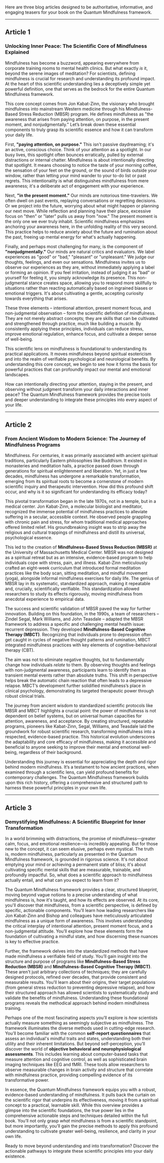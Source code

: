 Here are three blog articles designed to be authoritative, informative, and engaging teasers for your book on the Quantum Mindfulness framework.

---

## Article 1

### Unlocking Inner Peace: The Scientific Core of Mindfulness Explained



Mindfulness has become a buzzword, appearing everywhere from corporate training rooms to mental health clinics. But what exactly *is* it, beyond the serene images of meditation? For scientists, defining mindfulness is crucial for research and understanding its profound impact. At the heart of this scientific understanding lies a deceptively simple yet powerful definition, one that serves as the bedrock for the entire Quantum Mindfulness framework.

This core concept comes from Jon Kabat-Zinn, the visionary who brought mindfulness into mainstream Western medicine through his Mindfulness-Based Stress Reduction (MBSR) program. He defines mindfulness as "the awareness that arises from paying attention, on purpose, in the present moment, and nonjudgmentally." Let’s break down these essential components to truly grasp its scientific essence and how it can transform your daily life.

First, **"paying attention, on purpose."** This isn't passive daydreaming; it's an active, conscious choice. Think of your attention as a spotlight. In our busy lives, this spotlight often bounces erratically, pulled by external distractions or internal chatter. Mindfulness is about intentionally directing that spotlight. It means choosing to notice the taste of your morning coffee, the sensation of your feet on the ground, or the sound of birds outside your window, rather than letting your mind wander to your to-do list or past regrets. This intentionality is what distinguishes mindfulness from mere awareness; it's a deliberate act of engagement with your experience.

Next, **"in the present moment."** Our minds are notorious time-travelers. We often dwell on past events, replaying conversations or regretting decisions. Or we project into the future, worrying about what might happen or planning our next move. While reflection and planning have their place, excessive focus on "then" or "later" pulls us away from "now." The present moment is the only one we ever truly inhabit. Scientific mindfulness emphasizes anchoring your awareness here, in the unfolding reality of this very second. This practice helps to reduce anxiety about the future and rumination about the past, freeing up mental energy for what's actually happening.

Finally, and perhaps most challenging for many, is the component of **"nonjudgmentally."** Our minds are natural critics and evaluators. We label experiences as "good" or "bad," "pleasant" or "unpleasant." We judge our thoughts, feelings, and even our sensations. Mindfulness invites us to observe our experiences as they are, without immediately applying a label or forming an opinion. If you feel irritation, instead of judging it as "bad" or yourself for feeling it, you simply acknowledge its presence. This non-judgmental stance creates space, allowing you to respond more skillfully to situations rather than reacting automatically based on ingrained biases or emotional triggers. It's about cultivating a gentle, accepting curiosity towards everything that arises.

These three elements – intentional attention, present moment focus, and non-judgmental observation – form the scientific definition of mindfulness. They are not merely abstract concepts; they are skills that can be cultivated and strengthened through practice, much like building a muscle. By consistently applying these principles, individuals can reduce stress, improve emotional regulation, enhance focus, and cultivate a deeper sense of well-being.

This scientific lens on mindfulness is foundational to understanding its practical applications. It moves mindfulness beyond spiritual esotericism and into the realm of verifiable psychological and neurological benefits. By understanding this core concept, we begin to see how it forms the basis for powerful practices that can profoundly impact our mental and emotional landscapes.

How can intentionally directing your attention, staying in the present, and observing without judgment transform your daily interactions and inner peace? The Quantum Mindfulness framework provides the precise tools and deeper understanding to integrate these principles into every aspect of your life.

---

## Article 2

### From Ancient Wisdom to Modern Science: The Journey of Mindfulness Programs



Mindfulness. For centuries, it was primarily associated with ancient spiritual traditions, particularly Eastern philosophies like Buddhism. It existed in monasteries and meditation halls, a practice passed down through generations for spiritual enlightenment and liberation. Yet, in just a few decades, mindfulness has undergone a remarkable transformation, emerging from its spiritual roots to become a cornerstone of modern scientific inquiry and therapeutic intervention. How did this profound shift occur, and why is it so significant for understanding its efficacy today?

This pivotal transformation began in the late 1970s, not in a temple, but in a medical center. Jon Kabat-Zinn, a molecular biologist and meditator, recognized the immense potential of mindfulness practices to alleviate suffering in a secular, accessible context. He observed people grappling with chronic pain and stress, for whom traditional medical approaches offered limited relief. His groundbreaking insight was to strip away the religious and cultural trappings of mindfulness and distill its universal, psychological essence.

This led to the creation of **Mindfulness-Based Stress Reduction (MBSR)** at the University of Massachusetts Medical Center. MBSR was not designed as a spiritual retreat but as an intensive, evidence-based program to help individuals cope with stress, pain, and illness. Kabat-Zinn meticulously crafted an eight-week curriculum that introduced formal meditation practices like the body scan, sitting meditation, and mindful movement (yoga), alongside informal mindfulness exercises for daily life. The genius of MBSR lay in its systematic, standardized approach, making it repeatable and, crucially, scientifically verifiable. This standardization allowed researchers to study its effects rigorously, moving mindfulness from anecdotal experience to empirical data.

The success and scientific validation of MBSR paved the way for further innovation. Building on this foundation, in the 1990s, a team of researchers – Zindel Segal, Mark Williams, and John Teasdale – adapted the MBSR framework to address a specific and challenging mental health issue: recurrent depression. They developed **Mindfulness-Based Cognitive Therapy (MBCT)**. Recognizing that individuals prone to depression often get caught in cycles of negative thought patterns and rumination, MBCT integrated mindfulness practices with key elements of cognitive-behavioral therapy (CBT).

The aim was not to eliminate negative thoughts, but to fundamentally change how individuals *relate* to them. By observing thoughts and feelings with non-judgmental awareness, participants learn to identify them as transient mental events rather than absolute truths. This shift in perspective helps break the automatic chain reaction that often leads to a depressive relapse. MBCT’s development further solidified mindfulness’s place in clinical psychology, demonstrating its targeted therapeutic power through robust clinical trials.

The journey from ancient wisdom to standardized scientific protocols like MBSR and MBCT highlights a crucial point: the power of mindfulness is not dependent on belief systems, but on universal human capacities for attention, awareness, and acceptance. By creating structured, repeatable programs, pioneers like Kabat-Zinn, Segal, Williams, and Teasdale laid the groundwork for robust scientific research, transforming mindfulness into a respected, evidence-based practice. This historical evolution underscores the adaptability and core efficacy of mindfulness, making it accessible and beneficial to anyone seeking to improve their mental and emotional well-being, regardless of their background.

Understanding this journey is essential for appreciating the depth and rigor behind modern mindfulness. It’s a testament to how ancient practices, when examined through a scientific lens, can yield profound benefits for contemporary challenges. The Quantum Mindfulness framework builds upon this rich history, offering a comprehensive and structured path to harness these powerful principles in your own life.

---

## Article 3

### Demystifying Mindfulness: A Scientific Blueprint for Inner Transformation



In a world brimming with distractions, the promise of mindfulness—greater calm, focus, and emotional resilience—is incredibly appealing. But for those new to the concept, it can seem elusive, perhaps even mystical. The truth is, modern mindfulness, particularly as presented in the Quantum Mindfulness framework, is grounded in rigorous science. It's not about emptying your mind or achieving a permanent state of bliss; it's about cultivating specific mental skills that are measurable, trainable, and profoundly impactful. So, what does a scientific approach to mindfulness actually entail, and what can you expect to learn from it?

The Quantum Mindfulness framework provides a clear, structured blueprint, moving beyond vague notions to a precise understanding of what mindfulness is, how it's taught, and how its effects are observed. At its core, you'll discover that mindfulness, from a scientific perspective, is defined by specific, actionable components. You’ll learn how leading researchers like Jon Kabat-Zinn and Bishop and colleagues have meticulously articulated mindfulness as a unique form of awareness. This involves understanding the critical interplay of intentional attention, present moment focus, and a non-judgmental attitude. You’ll explore how these elements form the foundation of cultivating a mindful state, and how discerning these nuances is key to effective practice.

Further, the framework delves into the standardized methods that have made mindfulness a verifiable field of study. You’ll gain insight into the structure and purpose of programs like **Mindfulness-Based Stress Reduction (MBSR)** and **Mindfulness-Based Cognitive Therapy (MBCT)**. These aren't just arbitrary collections of techniques; they are carefully designed protocols, refined over decades, that provide consistent and measurable results. You'll learn about their origins, their target populations (from general stress reduction to preventing depressive relapse), and how their structured approach has allowed scientists to systematically study and validate the benefits of mindfulness. Understanding these foundational programs reveals the methodical approach behind modern mindfulness training.

Perhaps one of the most fascinating aspects you’ll explore is *how* scientists actually measure something as seemingly subjective as mindfulness. The framework illuminates the diverse methods used in cutting-edge research. You’ll become familiar with the common **self-report questionnaires** that assess an individual's mindful traits and states, understanding both their utility and their inherent limitations. But beyond self-perception, you’ll discover the world of **objective behavioral and neurophysiological assessments**. This includes learning about computer-based tasks that measure attention and cognitive control, as well as sophisticated brain imaging techniques like EEG and fMRI. These tools allow researchers to observe measurable changes in brain activity and structure that correlate with mindfulness practice, providing compelling evidence of its transformative power.

In essence, the Quantum Mindfulness framework equips you with a robust, evidence-based understanding of mindfulness. It pulls back the curtain on the scientific rigor that underpins its effectiveness, moving it from a spiritual concept to a practical, learnable skill. While this overview provides a glimpse into the scientific foundations, the true power lies in the comprehensive actionable steps and techniques detailed within the full book. You’ll not only grasp *what* mindfulness is from a scientific standpoint, but more importantly, you’ll gain the precise methods to apply this profound understanding to cultivate greater well-being, resilience, and clarity in your own life.

Ready to move beyond understanding and into transformation? Discover the actionable pathways to integrate these scientific principles into your daily existence.